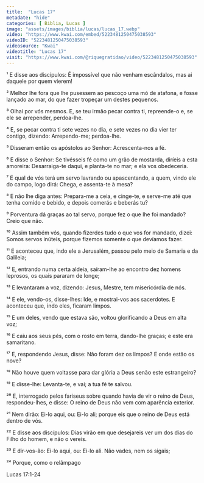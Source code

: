 ```yaml
---
title:  "Lucas 17"
metadate: "hide"
categories: [ Biblia, Lucas ]
image: "assets/images/biblia/lucas/lucas_17.webp"
video: "https://www.kwai.com/embed/5223481250475038593"
videoID: "5223481250475038593"
videosource: "Kwai"
videotitle: "Lucas 17"
visit: "https://www.kwai.com/@riquegratidao/video/5223481250475038593"
---
```



¹ E disse aos discípulos: É impossível que não venham escândalos, mas ai daquele por quem vierem!

² Melhor lhe fora que lhe pusessem ao pescoço uma mó de atafona, e fosse lançado ao mar, do que fazer tropeçar um destes pequenos.

³ Olhai por vós mesmos. E, se teu irmão pecar contra ti, repreende-o e, se ele se arrepender, perdoa-lhe.

⁴ E, se pecar contra ti sete vezes no dia, e sete vezes no dia vier ter contigo, dizendo: Arrependo-me; perdoa-lhe.

⁵ Disseram então os apóstolos ao Senhor: Acrescenta-nos a fé.

⁶ E disse o Senhor: Se tivésseis fé como um grão de mostarda, diríeis a esta amoreira: Desarraiga-te daqui, e planta-te no mar; e ela vos obedeceria.

⁷ E qual de vós terá um servo lavrando ou apascentando, a quem, vindo ele do campo, logo dirá: Chega, e assenta-te à mesa?

⁸ E não lhe diga antes: Prepara-me a ceia, e cinge-te, e serve-me até que tenha comido e bebido, e depois comerás e beberás tu?

⁹ Porventura dá graças ao tal servo, porque fez o que lhe foi mandado? Creio que não.

¹⁰ Assim também vós, quando fizerdes tudo o que vos for mandado, dizei: Somos servos inúteis, porque fizemos somente o que devíamos fazer.

¹¹ E aconteceu que, indo ele a Jerusalém, passou pelo meio de Samaria e da Galileia;

¹² E, entrando numa certa aldeia, saíram-lhe ao encontro dez homens leprosos, os quais pararam de longe;

¹³ E levantaram a voz, dizendo: Jesus, Mestre, tem misericórdia de nós.

¹⁴ E ele, vendo-os, disse-lhes: Ide, e mostrai-vos aos sacerdotes. E aconteceu que, indo eles, ficaram limpos.

¹⁵ E um deles, vendo que estava são, voltou glorificando a Deus em alta voz;

¹⁶ E caiu aos seus pés, com o rosto em terra, dando-lhe graças; e este era samaritano.

¹⁷ E, respondendo Jesus, disse: Não foram dez os limpos? E onde estão os nove?

¹⁸ Não houve quem voltasse para dar glória a Deus senão este estrangeiro?

¹⁹ E disse-lhe: Levanta-te, e vai; a tua fé te salvou.

²⁰ E, interrogado pelos fariseus sobre quando havia de vir o reino de Deus, respondeu-lhes, e disse: O reino de Deus não vem com aparência exterior.

²¹ Nem dirão: Ei-lo aqui, ou: Ei-lo ali; porque eis que o reino de Deus está dentro de vós.

²² E disse aos discípulos: Dias virão em que desejareis ver um dos dias do Filho do homem, e não o vereis.

²³ E dir-vos-ão: Ei-lo aqui, ou: Ei-lo ali. Não vades, nem os sigais;

²⁴ Porque, como o relâmpago 



Lucas 17:1-24

